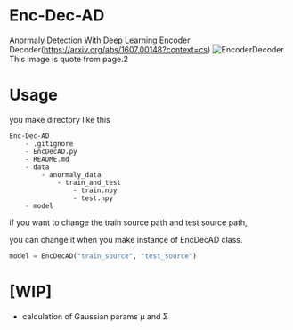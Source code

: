 # Enc-Dec-AD
Anormaly Detection With Deep Learning Encoder Decoder(https://arxiv.org/abs/1607.00148?context=cs)
![EncoderDecoder](https://github.com/misogil0116/Enc-Dec-AD/blob/cf0ff4cbb45ba4c0e426906901694c7d2eb889e4/image/encdec.png "image")
This image is quote from page.2

# Usage
you make directory like this
```
Enc-Dec-AD
    - .gitignore
    - EncDecAD.py
    - README.md
    - data
        - anormaly_data
            - train_and_test
                - train.npy
                - test.npy
    - model
```

if you want to change the train source path and test source path,

you can change it when you make instance of EncDecAD class.

```python
model = EncDecAD("train_source", "test_source")
```

# [WIP]
- calculation of Gaussian params μ and Σ

